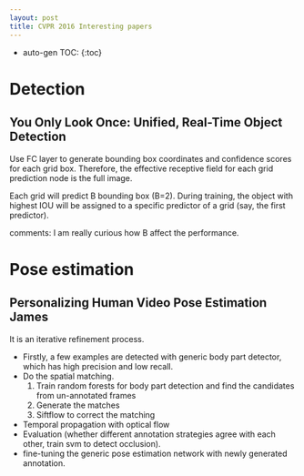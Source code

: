 ```yaml
---
layout: post
title: CVPR 2016 Interesting papers
---
```


* auto-gen TOC:
{:toc}

# Detection

## You Only Look Once: Unified, Real-Time Object Detection

Use FC layer to generate bounding box coordinates and confidence scores for each grid box.
Therefore, the effective receptive field for each grid prediction node is the full image. 

Each grid will predict B bounding box (B=2).
During training, the object with highest IOU will be assigned to a specific predictor of a grid (say, the first predictor).

comments: I am really curious how B affect the performance.


# Pose estimation

## Personalizing Human Video Pose Estimation James

It is an iterative refinement process. 

* Firstly, a few examples are detected with generic body part detector, which has high  precision and low recall.
* Do the spatial matching.
   1. Train random forests for body part detection and find the candidates from un-annotated frames
   2. Generate the matches 
   3. Siftflow to correct the matching
* Temporal propagation with optical flow
* Evaluation (whether different annotation strategies agree with each other, train svm to detect occlusion).
* fine-tuning the generic pose estimation network with newly generated annotation.
 


